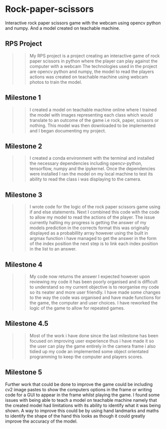 # Rock-paper-scissors
Interactive rock paper scissors game with the webcam using opencv python and numpy. And a model created on teachable machine.

## RPS Project
>> My RPS project is a project creating an interactive game of rock paper scissors in python where the player can play against the computer with a webcam
>> The technologies used in the project are opencv python and numpy, the model to read the players actions was created on teachable machine using webcam 
photos to train the model.

## Milestone 1
>> I created a model on teachable machine online where I trained the model with images representing each class which would translate to an outcome of the game i.e rock, paper, scissors or nothing. This model was then downloaded to be implemented and I began documenting my project.

## Milestone 2
>> I created a conda environment with the terminal and installed the necessary dependencies including opencv-python, tensorflow, numpy and the ipykernel.
Once the dependencies were installed I ran the model on my local machine to test its ability to read the class i was displaying to the camera.

## Milestone 3
>> I wrote code for the logic of the rock paper scissors game using if and else statements. Next I combined this code with the code to allow my model to read the actions of the player. The issue currently halting my progress is getting the answer of my models prediction in the corrects format this was originally displayed as a probabillity array however using the built in argmax function i have managed to get the answer in the form  of the index position the next step is to link each index position in the list to an answer.

## Milestone 4
>> My code now returns the answer I expected however upon reviewing my code it has been poorly organised and is difficult to understand so my current objective is to
reorganise my code so its neater and more user friendly.
>> I have made some changes to the way the code was organised and have made functions for the game, the computer and user choices. I have reworked the logic of the game to allow for repeated games.

## Milestone 4.5
>>Most of the work i have done since the last milestone has been focused on improving user experience thus i have made it so the user can play the game entirely in the camera frame i also tidied up my code an implemented some object orientated programming to keep the computer and players scores.

## Milestone 5
Further work that could be done to improve the game could be including cv2 image pastes to show the computers options in the frame or writing code for a GUI to appear in the frame whilst playing the game.
I found some issues with being able to teach a model on teachable machine namely that the created model had limitations with its ability to identify what it was being shown. A way to improve this could be by using hand landmarks and maths to identify the shape of the hand this looks as though it could greatly improve the accuracy of the model.
